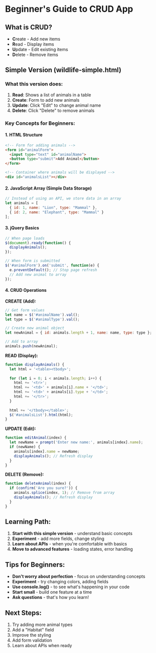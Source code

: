 # Beginner's Guide to CRUD App

## What is CRUD?
- **C**reate - Add new items
- **R**ead - Display items
- **U**pdate - Edit existing items
- **D**elete - Remove items

## Simple Version (wildlife-simple.html)

### What this version does:
1. **Read**: Shows a list of animals in a table
2. **Create**: Form to add new animals
3. **Update**: Click "Edit" to change animal name
4. **Delete**: Click "Delete" to remove animals

### Key Concepts for Beginners:

#### 1. HTML Structure
```html
<!-- Form for adding animals -->
<form id="animalForm">
  <input type="text" id="animalName">
  <button type="submit">Add Animal</button>
</form>

<!-- Container where animals will be displayed -->
<div id="animalsList"></div>
```

#### 2. JavaScript Array (Simple Data Storage)
```javascript
// Instead of using an API, we store data in an array
let animals = [
  { id: 1, name: "Lion", type: "Mammal" },
  { id: 2, name: "Elephant", type: "Mammal" }
];
```

#### 3. jQuery Basics
```javascript
// When page loads
$(document).ready(function() {
  displayAnimals();
});

// When form is submitted
$('#animalForm').on('submit', function(e) {
  e.preventDefault(); // Stop page refresh
  // Add new animal to array
});
```

#### 4. CRUD Operations

**CREATE (Add):**
```javascript
// Get form values
let name = $('#animalName').val();
let type = $('#animalType').val();

// Create new animal object
let newAnimal = { id: animals.length + 1, name: name, type: type };

// Add to array
animals.push(newAnimal);
```

**READ (Display):**
```javascript
function displayAnimals() {
  let html = '<table><tbody>';
  
  for (let i = 0; i < animals.length; i++) {
    html += '<tr>';
    html += '<td>' + animals[i].name + '</td>';
    html += '<td>' + animals[i].type + '</td>';
    html += '</tr>';
  }
  
  html += '</tbody></table>';
  $('#animalsList').html(html);
}
```

**UPDATE (Edit):**
```javascript
function editAnimal(index) {
  let newName = prompt('Enter new name:', animals[index].name);
  if (newName) {
    animals[index].name = newName;
    displayAnimals(); // Refresh display
  }
}
```

**DELETE (Remove):**
```javascript
function deleteAnimal(index) {
  if (confirm('Are you sure?')) {
    animals.splice(index, 1); // Remove from array
    displayAnimals(); // Refresh display
  }
}
```

## Learning Path:

1. **Start with this simple version** - understand basic concepts
2. **Experiment** - add more fields, change styling
3. **Learn about APIs** - when you're comfortable with basics
4. **Move to advanced features** - loading states, error handling

## Tips for Beginners:

- **Don't worry about perfection** - focus on understanding concepts
- **Experiment** - try changing colors, adding fields
- **Use console.log()** - to see what's happening in your code
- **Start small** - build one feature at a time
- **Ask questions** - that's how you learn!

## Next Steps:
1. Try adding more animal types
2. Add a "Habitat" field
3. Improve the styling
4. Add form validation
5. Learn about APIs when ready
